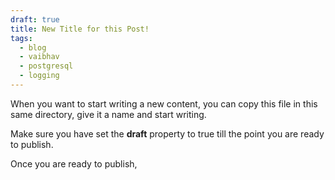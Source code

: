 ```yaml
---
draft: true
title: New Title for this Post!
tags:
  - blog
  - vaibhav
  - postgresql
  - logging
---
```

When you want to start writing a new content, you can copy this file in this same directory, give it a name and start writing. 

Make sure you have set the **draft** property to true till the point you are ready to publish. 

Once you are ready to publish, 
